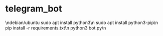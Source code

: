 # telegram_bot

\ndebian/ubuntu
sudo apt install python3\n
sudo apt install python3-pip\n
pip install -r requirements.txt\n
python3 bot.py\n

